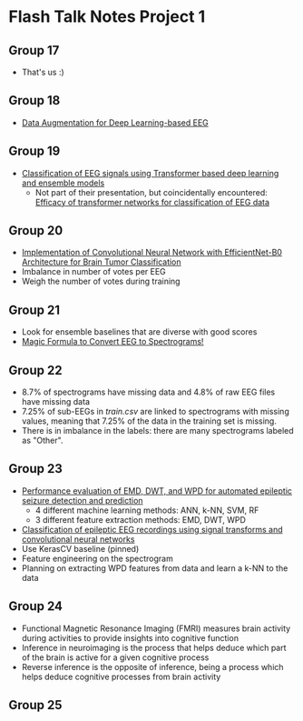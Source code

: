 # Flash Talk Notes Project 1

## Group 17
- That's us :)

## Group 18
- [Data Augmentation for Deep Learning-based EEG](https://www.sciencedirect.com/science/article/pii/S0165027020303083)

## Group 19
- [Classification of EEG signals using Transformer based deep learning and ensemble models](https://www.sciencedirect.com/science/article/pii/S1746809423005633)
  - Not part of their presentation, but coincidentally encountered: [Efficacy of transformer networks for classification of EEG data](https://www.sciencedirect.com/science/article/pii/S1746809423009217)

## Group 20
- [Implementation of Convolutional Neural Network with EfficientNet-B0 Architecture for Brain Tumor Classification](https://ieeexplore.ieee.org/abstract/document/10381979)
- Imbalance in number of votes per EEG
- Weigh the number of votes during training

## Group 21
- Look for ensemble baselines that are diverse with good scores
- [Magic Formula to Convert EEG to Spectrograms!](https://www.kaggle.com/competitions/hms-harmful-brain-activity-classification/discussion/469760)

## Group 22
- 8.7% of spectrograms have missing data and 4.8% of raw EEG files have missing data
- 7.25% of sub-EEGs in *train.csv* are linked to spectrograms with missing values, meaning that 7.25% of the data in the training set is missing.
- There is in imbalance in the labels: there are many spectrograms labeled as "Other".

## Group 23
- [Performance evaluation of EMD, DWT, and WPD for automated epileptic seizure detection and prediction](https://www.sciencedirect.com/science/article/pii/S1746809417301544)
  - 4 different machine learning methods: ANN, k-NN, SVM, RF
  - 3 different feature extraction methods: EMD, DWT, WPD
- [Classification of epileptic EEG recordings using signal transforms and convolutional neural networks](https://www.sciencedirect.com/science/article/pii/S0010482519301398)
- Use KerasCV baseline (pinned)
- Feature engineering on the spectrogram
- Planning on extracting WPD features from data and learn a k-NN to the data

## Group 24
- Functional Magnetic Resonance Imaging (FMRI) measures brain activity during activities to provide insights into cognitive function
- Inference in neuroimaging is the process that helps deduce which part of the brain is active for a given cognitive process
- Reverse inference is the opposite of inference, being a process which helps deduce cognitive processes from brain activity

## Group 25
